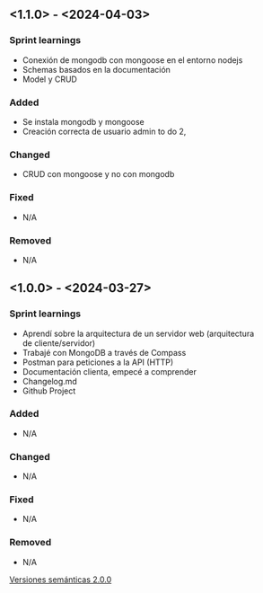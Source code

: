 
## <1.1.0> - <2024-04-03>

### Sprint learnings

- Conexión de mongodb con mongoose en el entorno nodejs
- Schemas basados en la documentación
- Model y CRUD 

### Added

- Se instala mongodb y mongoose
- Creación correcta de usuario admin to do 2,

### Changed

- CRUD con mongoose y no con mongodb

### Fixed

- N/A

### Removed

- N/A

## <1.0.0> - <2024-03-27>

### Sprint learnings
- Aprendí sobre la arquitectura de un servidor web (arquitectura de cliente/servidor)
- Trabajé con MongoDB a través de Compass
- Postman para peticiones a la API (HTTP)
- Documentación clienta, empecé a comprender
- Changelog.md
- Github Project

### Added

- N/A

### Changed

- N/A

### Fixed

- N/A

### Removed

- N/A



<!-- // git log --all --since='7 days ago' --oneline --format="* %h %s (%an) %as" -->

<!-- Dado un número de versión MAYOR.MENOR.PARCHES, incrementa lo siguiente:

MAYOR versión cuando realizas cambios incompatibles en la API

MENOR versión cuando agregas funcionalidad de manera compatible hacia atrás

PARCHES versión cuando realizas correcciones de errores compatibles hacia atrás -->

[Versiones semánticas 2.0.0](https://semver.org/)